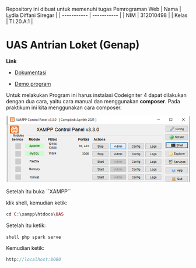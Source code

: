 Repository ini dibuat untuk memenuhi tugas Pemrograman Web
| Nama      | Lydia Diffani Siregar  |
| ----------- | ----------- |
| NIM     | 312010498       |
| Kelas   | TI.20.A.1        |
# UAS Antrian Loket (Genap)
<b>Link</b>

- [Dokumentasi]()

- [Demo program](http://antriansistemlydia.epizy.com/)


<p>Untuk melakukan Program ini harus instalasi Codeigniter 4 dapat dilakukan dengan dua cara, yaitu cara manual dan menggunakan <b>composer</b>. Pada praktikum ini kita menggunakan cara composer.</p>

![](/XAMPP.PNG)

<P>Setelah itu buka ``XAMPP``</P>
klik shell, kemudian ketik:

```php
cd C:\xampp\htdocs\UAS
```

Setelah itu ketik:

```shell php spark serve ```

<p>Kemudian ketik:</p> 

```php
http://localhost:8080
```